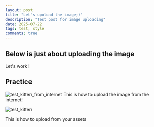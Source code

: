 ```yaml
---
layout: post
title: "Let's upoload the image;)"
description: "Test post for image uploading"
date: 2025-07-22
tags: test, style
comments: true
---
```


Below is just about uploading the image
---
Let's work !


## Practice

![test_kitten_from_internet](https://www.fitpetmall.com/wp-content/uploads/2023/10/shutterstock_1844153299-1024x683-1.png)
This is how to upload the image from the internet!

![test_kitten](/assets/images/test_kitten.jpeg)

This is how to upload from your assets

